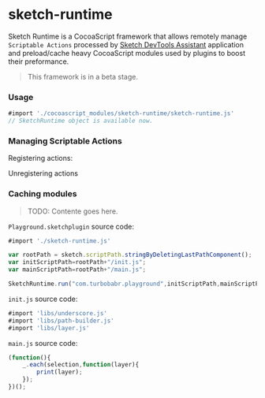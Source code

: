 sketch-runtime
==============

Sketch Runtime is a CocoaScript framework that allows remotely manage `Scriptable Actions` processed by [Sketch DevTools Assistant](https://github.com/turbobabr/sketch-devtools-assistant) application and preload/cache heavy CocoaScript modules used by plugins to boost their preformance.

> This framework is in a beta stage.

### Usage

```JavaScript
#import './cocoascript_modules/sketch-runtime/sketch-runtime.js'
// SketchRuntime object is available now.
```

### Managing Scriptable Actions

Registering actions:

Unregistering actions

### Caching modules

> TODO: Contente goes here.

`Playground.sketchplugin` source code:
```JavaScript
#import './sketch-runtime.js'

var rootPath = sketch.scriptPath.stringByDeletingLastPathComponent();
var initScriptPath=rootPath+"/init.js";
var mainScriptPath=rootPath+"/main.js";

SketchRuntime.run("com.turbobabr.playground",initScriptPath,mainScriptPath);
```

`init.js` source code:
```JavaScript
#import 'libs/underscore.js'
#import 'libs/path-builder.js'
#import 'libs/layer.js'
```

`main.js` source code:
```JavaScript
(function(){
    _.each(selection,function(layer){
        print(layer);
    });
})();

```
